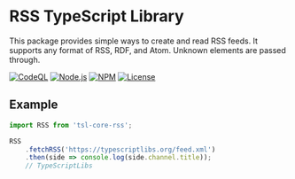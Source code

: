 RSS TypeScript Library
======================

This package provides simple ways to create and read RSS feeds. It supports any
format of RSS, RDF, and Atom. Unknown elements are passed through.



[![CodeQL](https://github.com/typescriptlibs/tsl-core-rss/workflows/CodeQL/badge.svg)](https://github.com/typescriptlibs/tsl-core-rss/actions/workflows/codeql.yml)
[![Node.js](https://github.com/typescriptlibs/tsl-core-rss/workflows/Node.js/badge.svg)](https://github.com/typescriptlibs/tsl-core-rss/actions/workflows/node.js.yml)
[![NPM](https://img.shields.io/npm/v/tsl-core-rss.svg)](https://www.npmjs.com/package/tsl-core-rss)
[![License](https://img.shields.io/npm/l/tsl-core-rss.svg)](https://github.com/typescriptlibs/tsl-core-rss/blob/main/LICENSE.md)



Example
-------

```ts
import RSS from 'tsl-core-rss';

RSS
    .fetchRSS('https://typescriptlibs.org/feed.xml')
    .then(side => console.log(side.channel.title));
    // TypeScriptLibs

```
